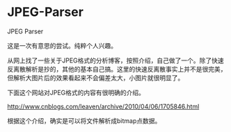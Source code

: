 # JPEG-Parser
JPEG Parser

这是一次有意思的尝试。纯粹个人兴趣。

从网上找了一些关于JPEG格式的分析博客，按照介绍，自己做了一个。除了快速反离散解析是抄的，其他的基本自己搞。这里的快速反离散事实上并不是很完美，但解析大图片后的效果看起来不会偏差太大，小图片就很明显了。

下面这个网站对JPEG格式的内容有很明确的介绍。

http://www.cnblogs.com/leaven/archive/2010/04/06/1705846.html

根据这个介绍，确实是可以将文件解析成bitmap点数据。
